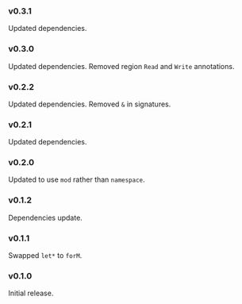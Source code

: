 ### v0.3.1
   Updated dependencies.

### v0.3.0
   Updated dependencies.
   Removed region `Read` and `Write` annotations.

### v0.2.2
   Updated dependencies.
   Removed `&` in signatures.

### v0.2.1
   Updated dependencies.

### v0.2.0
   Updated to use `mod` rather than `namespace`.

### v0.1.2
   Dependencies update.

### v0.1.1
   Swapped `let*` to `forM`.

### v0.1.0
   Initial release.
